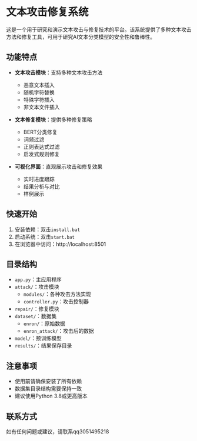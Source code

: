 # 文本攻击修复系统

这是一个用于研究和演示文本攻击与修复技术的平台。该系统提供了多种文本攻击方法和修复工具，可用于研究AI文本分类模型的安全性和鲁棒性。

## 功能特点

- **文本攻击模块**：支持多种文本攻击方法
  - 恶意文本插入
  - 随机字符替换
  - 特殊字符插入
  - 非文本文件插入

- **文本修复模块**：提供多种修复策略
  - BERT分类修复
  - 词频过滤
  - 正则表达式过滤
  - 启发式规则修复

- **可视化界面**：直观展示攻击和修复效果
  - 实时进度跟踪
  - 结果分析与对比
  - 样例展示

## 快速开始

1. 安装依赖：双击`install.bat`
2. 启动系统：双击`start.bat`
3. 在浏览器中访问：http://localhost:8501

## 目录结构

- `app.py`：主应用程序
- `attack/`：攻击模块
  - `modules/`：各种攻击方法实现
  - `controller.py`：攻击控制器
- `repair/`：修复模块
- `dataset/`：数据集
  - `enron/`：原始数据
  - `enron_attack/`：攻击后的数据
- `model/`：预训练模型
- `results/`：结果保存目录

## 注意事项

- 使用前请确保安装了所有依赖
- 数据集目录结构需要保持一致
- 建议使用Python 3.8或更高版本

## 联系方式

如有任何问题或建议，请联系qq3051495218 